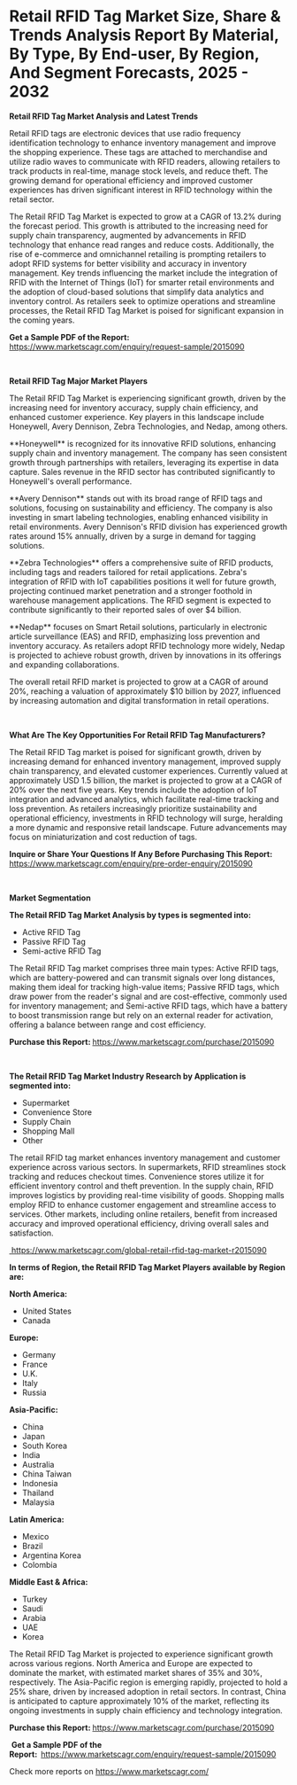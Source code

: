 <p><h1>Retail RFID Tag Market Size, Share & Trends Analysis Report By Material, By Type, By End-user, By Region, And Segment Forecasts, 2025 - 2032</h1></p><p><strong>Retail RFID Tag Market Analysis and Latest Trends</strong></p>
<p><p>Retail RFID tags are electronic devices that use radio frequency identification technology to enhance inventory management and improve the shopping experience. These tags are attached to merchandise and utilize radio waves to communicate with RFID readers, allowing retailers to track products in real-time, manage stock levels, and reduce theft. The growing demand for operational efficiency and improved customer experiences has driven significant interest in RFID technology within the retail sector.</p><p>The Retail RFID Tag Market is expected to grow at a CAGR of 13.2% during the forecast period. This growth is attributed to the increasing need for supply chain transparency, augmented by advancements in RFID technology that enhance read ranges and reduce costs. Additionally, the rise of e-commerce and omnichannel retailing is prompting retailers to adopt RFID systems for better visibility and accuracy in inventory management. Key trends influencing the market include the integration of RFID with the Internet of Things (IoT) for smarter retail environments and the adoption of cloud-based solutions that simplify data analytics and inventory control. As retailers seek to optimize operations and streamline processes, the Retail RFID Tag Market is poised for significant expansion in the coming years.</p></p>
<p><strong>Get a Sample PDF of the Report:&nbsp;</strong> <a href="https://www.marketscagr.com/enquiry/request-sample/2015090?utm_campaign=2107&utm_medium=2&utm_source=Github&utm_content=ia&utm_term=11022025&utm_id=retail-rfid-tag">https://www.marketscagr.com/enquiry/request-sample/2015090</a></p>
<p>&nbsp;</p>
<p><strong>Retail RFID Tag Major Market Players</strong></p>
<p><p>The Retail RFID Tag Market is experiencing significant growth, driven by the increasing need for inventory accuracy, supply chain efficiency, and enhanced customer experience. Key players in this landscape include Honeywell, Avery Dennison, Zebra Technologies, and Nedap, among others.</p><p>**Honeywell** is recognized for its innovative RFID solutions, enhancing supply chain and inventory management. The company has seen consistent growth through partnerships with retailers, leveraging its expertise in data capture. Sales revenue in the RFID sector has contributed significantly to Honeywell's overall performance.</p><p>**Avery Dennison** stands out with its broad range of RFID tags and solutions, focusing on sustainability and efficiency. The company is also investing in smart labeling technologies, enabling enhanced visibility in retail environments. Avery Dennison's RFID division has experienced growth rates around 15% annually, driven by a surge in demand for tagging solutions.</p><p>**Zebra Technologies** offers a comprehensive suite of RFID products, including tags and readers tailored for retail applications. Zebra's integration of RFID with IoT capabilities positions it well for future growth, projecting continued market penetration and a stronger foothold in warehouse management applications. The RFID segment is expected to contribute significantly to their reported sales of over $4 billion.</p><p>**Nedap** focuses on Smart Retail solutions, particularly in electronic article surveillance (EAS) and RFID, emphasizing loss prevention and inventory accuracy. As retailers adopt RFID technology more widely, Nedap is projected to achieve robust growth, driven by innovations in its offerings and expanding collaborations.</p><p>The overall retail RFID market is projected to grow at a CAGR of around 20%, reaching a valuation of approximately $10 billion by 2027, influenced by increasing automation and digital transformation in retail operations.</p></p>
<p>&nbsp;</p>
<p><strong>What Are The Key Opportunities For Retail RFID Tag Manufacturers?</strong></p>
<p><p>The Retail RFID Tag market is poised for significant growth, driven by increasing demand for enhanced inventory management, improved supply chain transparency, and elevated customer experiences. Currently valued at approximately USD 1.5 billion, the market is projected to grow at a CAGR of 20% over the next five years. Key trends include the adoption of IoT integration and advanced analytics, which facilitate real-time tracking and loss prevention. As retailers increasingly prioritize sustainability and operational efficiency, investments in RFID technology will surge, heralding a more dynamic and responsive retail landscape. Future advancements may focus on miniaturization and cost reduction of tags.</p></p>
<p><strong>Inquire or Share Your Questions If Any Before Purchasing This Report:</strong> <a href="https://www.marketscagr.com/enquiry/pre-order-enquiry/2015090?utm_campaign=2107&utm_medium=2&utm_source=Github&utm_content=ia&utm_term=11022025&utm_id=retail-rfid-tag">https://www.marketscagr.com/enquiry/pre-order-enquiry/2015090</a></p>
<p>&nbsp;</p>
<p><strong>Market Segmentation</strong></p>
<p><strong>The Retail RFID Tag Market Analysis by types is segmented into:</strong></p>
<p><ul><li>Active RFID Tag</li><li>Passive RFID Tag</li><li>Semi-active RFID Tag</li></ul></p>
<p><p>The Retail RFID Tag market comprises three main types: Active RFID tags, which are battery-powered and can transmit signals over long distances, making them ideal for tracking high-value items; Passive RFID tags, which draw power from the reader's signal and are cost-effective, commonly used for inventory management; and Semi-active RFID tags, which have a battery to boost transmission range but rely on an external reader for activation, offering a balance between range and cost efficiency.</p></p>
<p><strong>Purchase this Report:&nbsp;</strong><a href="https://www.marketscagr.com/purchase/2015090?utm_campaign=2107&utm_medium=2&utm_source=Github&utm_content=ia&utm_term=11022025&utm_id=retail-rfid-tag">https://www.marketscagr.com/purchase/2015090</a></p>
<p>&nbsp;</p>
<p><strong>The Retail RFID Tag Market Industry Research by Application is segmented into:</strong></p>
<p><ul><li>Supermarket</li><li>Convenience Store</li><li>Supply Chain</li><li>Shopping Mall</li><li>Other</li></ul></p>
<p><p>The retail RFID tag market enhances inventory management and customer experience across various sectors. In supermarkets, RFID streamlines stock tracking and reduces checkout times. Convenience stores utilize it for efficient inventory control and theft prevention. In the supply chain, RFID improves logistics by providing real-time visibility of goods. Shopping malls employ RFID to enhance customer engagement and streamline access to services. Other markets, including online retailers, benefit from increased accuracy and improved operational efficiency, driving overall sales and satisfaction.</p></p>
<p><a href="https://www.marketscagr.com/global-retail-rfid-tag-market-r2015090?utm_campaign=2107&utm_medium=2&utm_source=Github&utm_content=ia&utm_term=11022025&utm_id=retail-rfid-tag">&nbsp;https://www.marketscagr.com/global-retail-rfid-tag-market-r2015090</a></p>
<p><strong>In terms of Region, the Retail RFID Tag Market Players available by Region are:</strong></p>
<p>
    <p> <strong> North America: </strong>
        <ul>
            <li>United States</li>
            <li>Canada</li>
        </ul>
        </p> 
    <p> <strong> Europe: </strong>
        <ul>
            <li>Germany</li>
            <li>France</li>
            <li>U.K.</li>
            <li>Italy</li>
            <li>Russia</li>
        </ul>
        </p> 
    <p> <strong> Asia-Pacific: </strong>
        <ul>
            <li>China</li>
            <li>Japan</li>
            <li>South Korea</li>
            <li>India</li>
            <li>Australia</li>
            <li>China Taiwan</li>
            <li>Indonesia</li>
            <li>Thailand</li>
            <li>Malaysia</li>
        </ul>
        </p> 
    <p> <strong> Latin America: </strong>
        <ul>
            <li>Mexico</li>
            <li>Brazil</li>
            <li>Argentina Korea</li>
            <li>Colombia</li>
        </ul>
        </p> 
    <p> <strong> Middle East & Africa: </strong>
        <ul>
            <li>Turkey</li>
            <li>Saudi</li>
            <li>Arabia</li>
            <li>UAE</li>
            <li>Korea</li>
        </ul>
    </p>
    </p>
<p><p>The Retail RFID Tag Market is projected to experience significant growth across various regions. North America and Europe are expected to dominate the market, with estimated market shares of 35% and 30%, respectively. The Asia-Pacific region is emerging rapidly, projected to hold a 25% share, driven by increased adoption in retail sectors. In contrast, China is anticipated to capture approximately 10% of the market, reflecting its ongoing investments in supply chain efficiency and technology integration.</p></p>
<p><strong>Purchase this Report: </strong><a href="https://www.marketscagr.com/purchase/2015090?utm_campaign=2107&utm_medium=2&utm_source=Github&utm_content=ia&utm_term=11022025&utm_id=retail-rfid-tag">https://www.marketscagr.com/purchase/2015090</a></p>
<p>&nbsp;<strong>Get a Sample PDF of the Report:&nbsp;&nbsp;</strong><a href="https://www.marketscagr.com/enquiry/request-sample/2015090?utm_campaign=2107&utm_medium=2&utm_source=Github&utm_content=ia&utm_term=11022025&utm_id=retail-rfid-tag">https://www.marketscagr.com/enquiry/request-sample/2015090</a></p>
<p><strong></strong></p>
<p>Check more reports on <a href="https://www.marketscagr.com/?utm_campaign=2107&utm_medium=2&utm_source=Github&utm_content=ia&utm_term=11022025&utm_id=retail-rfid-tag">https://www.marketscagr.com/</a></p>